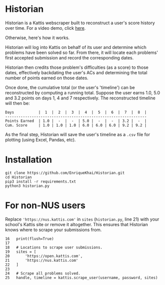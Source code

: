 # Historian

Historian is a Kattis webscraper built to reconstruct a user's score history
over time. For a video demo, click [here](https://www.loom.com/share/a97cd7d9ac94473aa41317424e5bfd7e).

Otherwise, here's how it works.

Historian will log into Kattis on behalf of its user and determine which problems
have been solved so far. From there, it will locate each problems' first accepted
submission and record the corresponding dates.

Historian then credits those problem's difficulties (as a score) to those dates,
effectively backdating the user's ACs and determining the total number of points
earned on those dates.

Once done, the cumulative total (or the user's 'timeline') can be reconstructed by
computing a running total. Suppose the user earns 1.0, 5.0 and 3.2 points on days 1,
4 and 7 respectively. The reconstructed timeline will then be:

```
Days           |  1  |  2  |  3  |  4  |  5  |  6  |  7  |  8  |
----------------------------------------------------------------
Points Earned  | 1.0 |  -  |  -  | 5.0 |  -  |  -  | 3.2 |  -  |
Cum. Score     | 1.0 | 1.0 | 1.0 | 6.0 | 6.0 | 6.0 | 9.2 | 9.2 |
```

As the final step, Historian will save the user's timeline as a `.csv` file for
plotting (using Excel, Pandas, etc).

# Installation

```
git clone https://github.com/EnriqueKhai/Historian.git
cd Historian
pip3 install -r requirements.txt
python3 historian.py
```
# For non-NUS users

Replace `'https://nus.kattis.com'` in `sites` (`historian.py`, line 21) with your school's
Kattis site or remove it altogether. This ensures that Historian knows where to scrape your
submissions from.

```Python3
16   print(flush=True)
17
18   # Locations to scrape user submissions.
19   sites = [
20       'https://open.kattis.com',
21       'https://nus.kattis.com'
22   ]
23 
24   # Scrape all problems solved.
25   handle, timeline = kattis.scrape_user(username, password, sites)
```
